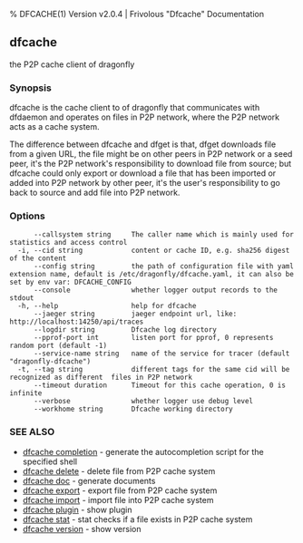 % DFCACHE(1) Version v2.0.4 | Frivolous "Dfcache" Documentation

## dfcache

the P2P cache client of dragonfly

### Synopsis


dfcache is the cache client to of dragonfly that communicates with dfdaemon and operates
on files in P2P network, where the P2P network acts as a cache system.

The difference between dfcache and dfget is that, dfget downloads file from a given URL,
the file might be on other peers in P2P network or a seed peer, it's the P2P network's
responsibility to download file from source; but dfcache could only export or download a
file that has been imported or added into P2P network by other peer, it's the user's
responsibility to go back to source and add file into P2P network.


### Options

```
      --callsystem string     The caller name which is mainly used for statistics and access control
  -i, --cid string            content or cache ID, e.g. sha256 digest of the content
      --config string         the path of configuration file with yaml extension name, default is /etc/dragonfly/dfcache.yaml, it can also be set by env var: DFCACHE_CONFIG
      --console               whether logger output records to the stdout
  -h, --help                  help for dfcache
      --jaeger string         jaeger endpoint url, like: http://localhost:14250/api/traces
      --logdir string         Dfcache log directory
      --pprof-port int        listen port for pprof, 0 represents random port (default -1)
      --service-name string   name of the service for tracer (default "dragonfly-dfcache")
  -t, --tag string            different tags for the same cid will be recognized as different  files in P2P network
      --timeout duration      Timeout for this cache operation, 0 is infinite
      --verbose               whether logger use debug level
      --workhome string       Dfcache working directory
```

### SEE ALSO

* [dfcache completion](dfcache_completion.md)	 - generate the autocompletion script for the specified shell
* [dfcache delete](dfcache_delete.md)	 - delete file from P2P cache system
* [dfcache doc](dfcache_doc.md)	 - generate documents
* [dfcache export](dfcache_export.md)	 - export file from P2P cache system
* [dfcache import](dfcache_import.md)	 - import file into P2P cache system
* [dfcache plugin](dfcache_plugin.md)	 - show plugin
* [dfcache stat](dfcache_stat.md)	 - stat checks if a file exists in P2P cache system
* [dfcache version](dfcache_version.md)	 - show version


